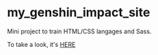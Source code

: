 # my_genshin_impact_site
Mini project to train HTML/CSS langages and Sass.

To take a look, it's [HERE](https://arsiasieg.github.io/my_genshin_impact_site/index.HTML)


